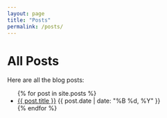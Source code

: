 ```yaml
---
layout: page
title: "Posts"
permalink: /posts/
---
```


# All Posts

Here are all the blog posts:

<ul>
  {% for post in site.posts %}
    <li>
      <a href="{{ post.url | relative_url }}">{{ post.title }}</a>
      <span class="post-date">{{ post.date | date: "%B %d, %Y" }}</span>
    </li>
  {% endfor %}
</ul>
